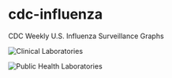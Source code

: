 # cdc-influenza
CDC Weekly U.S. Influenza Surveillance Graphs

![Clinical Laboratories](https://www.cdc.gov/flu/weekly/WeeklyArchives2023-2024/images/WHONPHL02_small.gif?raw=true)

![Public Health Laboratories](https://www.cdc.gov/flu/weekly/weeklyarchives2023-2024/images/WHOPHL02_small.gif?raw=true)
        